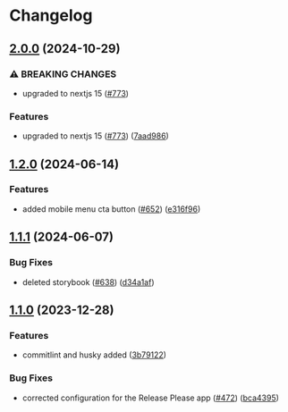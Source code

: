 # Changelog

## [2.0.0](https://github.com/MarkNygaard/TheMotleyMonkey/compare/themotleymonkey-v1.2.0...themotleymonkey-v2.0.0) (2024-10-29)


### ⚠ BREAKING CHANGES

* upgraded to nextjs 15 ([#773](https://github.com/MarkNygaard/TheMotleyMonkey/issues/773))

### Features

* upgraded to nextjs 15 ([#773](https://github.com/MarkNygaard/TheMotleyMonkey/issues/773)) ([7aad986](https://github.com/MarkNygaard/TheMotleyMonkey/commit/7aad9867cc8ca0360add5ae480520c8081a59df7))

## [1.2.0](https://github.com/MarkNygaard/TheMotleyMonkey/compare/themotleymonkey-v1.1.1...themotleymonkey-v1.2.0) (2024-06-14)


### Features

* added mobile menu cta button ([#652](https://github.com/MarkNygaard/TheMotleyMonkey/issues/652)) ([e316f96](https://github.com/MarkNygaard/TheMotleyMonkey/commit/e316f9678bddad8e527ce6addb37a3e517049881))

## [1.1.1](https://github.com/MarkNygaard/TheMotleyMonkey/compare/themotleymonkey-v1.1.0...themotleymonkey-v1.1.1) (2024-06-07)


### Bug Fixes

* deleted storybook ([#638](https://github.com/MarkNygaard/TheMotleyMonkey/issues/638)) ([d34a1af](https://github.com/MarkNygaard/TheMotleyMonkey/commit/d34a1af17db292523a5e36dee2d53fa09b8774e6))

## [1.1.0](https://github.com/MarkNygaard/TheMotleyMonkey/compare/themotleymonkey-v1.0.0...themotleymonkey-v1.1.0) (2023-12-28)


### Features

* commitlint and husky added ([3b79122](https://github.com/MarkNygaard/TheMotleyMonkey/commit/3b791225836a636c0c905379ed6d9a8dd5ecceea))


### Bug Fixes

* corrected configuration for the Release Please app ([#472](https://github.com/MarkNygaard/TheMotleyMonkey/issues/472)) ([bca4395](https://github.com/MarkNygaard/TheMotleyMonkey/commit/bca4395c7eb857026b3ef3c6807691f29162b292))
